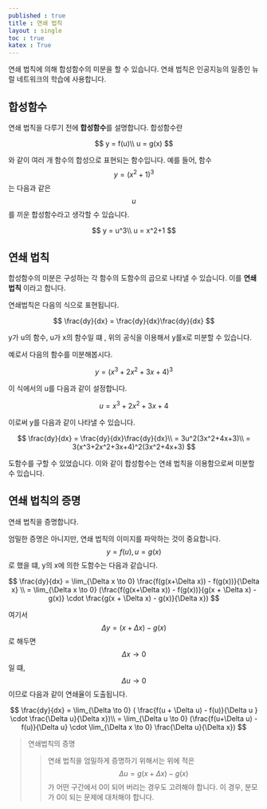 ```yaml
---
published : true 
title : 연쇄 법칙  
layout : single 
toc : true 
katex : True 
---
```

연쇄 법칙에 의해 합성함수의 미분을 할 수 있습니다. 연쇄 법칙은 인공지능의 일종인 뉴럴 네트워크의 학습에 사용합니다.

## 합성함수

연쇄 법칙을 다루기 전에 **합성함수**를 설명합니다. 합성함수란

$$
y = f(u)\\
u = g(x)
$$

와 같이 여러 개 함수의 합성으로 표현되는 함수입니다.
예를 들어, 함수 $$y = (x^2+1)^3$$는 다음과 같은 $$u$$를 끼운 합성함수라고 생각할 수 있습니다.

$$
y = u^3\\
u = x^2+1
$$



## 연쇄 법칙

합성함수의 미분은 구성하는 각 함수의 도함수의 곱으로 나타낼 수 있습니다. 이를 **연쇄법칙** 이라고 합니다.

연쇄법칙은 다음의 식으로 표현됩니다.

$$
\frac{dy}{dx} = \frac{dy}{dx}\frac{dy}{dx}
$$

y가 u의 함수, u가 x의 함수일 떄 , 위의 공식을 이용해서 y를x로 미분할 수 있습니다.

예로서 다음의 함수를 미분해봅시다.

$$
y = (x^3 + 2x^2 + 3x +4)^3
$$

이 식에서의 u를 다음과 같이 설정합니다.

$$
u = x^3 + 2x^2 + 3x + 4
$$

이로써 y를 다음과 같이 나타낼 수 있습니다.

$$
\frac{dy}{dx} = \frac{dy}{dx}\frac{dy}{dx}\\
= 3u^2(3x^2+4x+3)\\
= 3(x^3+2x^2+3x+4)^2(3x^2+4x+3)
$$

도함수를 구할 수 있었습니다. 이와 같이 합성함수는 연쇄 법칙을 이용함으로써 미분할 수 있습니다.



## 연쇄 법칙의 증명

연쇄 법칙을 증명합니다.

엄밀한 증명은 아니지만, 연쇄 법칙의 이미지를 파악하는 것이 중요합니다.
$$y=f(u), u=g(x)$$로 했을 떄, y의 x에 의한 도함수는 다음과 같습니다.

$$
\frac{dy}{dx} = \lim_{\Delta x \to 0} \frac{f(g(x+\Delta x)) - f(g(x))}{\Delta x} \\
= \lim_{\Delta x \to 0} (\frac{f(g(x+\Delta x)) - f(g(x))}{g(x + \Delta x) - g(x)} \cdot \frac{g(x + \Delta x) - g(x)}{\Delta x})
$$

여기서 $$\Delta y = (x + \Delta x ) - g(x) $$로 해두면 $$\Delta x \to 0$$ 일 떄, $$\Delta u \to 0$$ 이므로 다음과 같이 연쇄율이 도출됩니다.

$$
\frac{dy}{dx} = \lim_{\Delta \to 0} ( \frac{f(u + \Delta u) - f(u)}{\Delta u } \cdot \frac{\Delta u}{\Delta x})\\
= \lim_{\Delta u \to 0} (\frac{f(u+\Delta u) - f(u)}{\Delta u} \cdot \lim_{\Delta x \to 0} \frac{\Delta u}{\Delta x})
$$

> 연쇄법칙의 증명
>> 연쇄 법칙을 엄밀하게 증명하기 위해서는 위에 적은 $$\Delta u = g(x + \Delta x ) - g(x)$$ 가 어떤 구간에서 0이 되어 버리는 경우도 고려해야 합니다. 이 경우, 분모가 0이 되는 문제에 대처해야 합니다.
